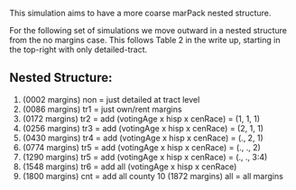 This simulation aims to have a more coarse marPack nested structure.

For the following set of simulations we move outward in a nested structure from the no margins case.
This follows Table 2 in the write up, starting in the top-right with only detailed-tract.

Nested Structure:
-----------------
1. (0002 margins) non = just detailed at tract level
2. (0086 margins) tr1 = just own/rent margins                    
3. (0172 margins) tr2 = add (votingAge x hisp x cenRace) = (1, 1, 1)
4. (0256 margins) tr3 = add (votingAge x hisp x cenRace) = (2, 1, 1)
5. (0430 margins) tr4 = add (votingAge x hisp x cenRace) = (., 2, 1)
6. (0774 margins) tr5 = add (votingAge x hisp x cenRace) = (., ., 2)
7. (1290 margins) tr5 = add (votingAge x hisp x cenRace) = (., ., 3:4)
8. (1548 margins) tr6 = add all (votingAge x hisp x cenRace)
9. (1800 margins) cnt = add all county 
10 (1872 margins) all = all margins                              

